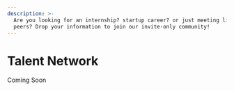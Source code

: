 ```yaml
---
description: >-
  Are you looking for an internship? startup career? or just meeting like-minded
  peers? Drop your information to join our invite-only community!
---
```


# Talent Network

Coming Soon
